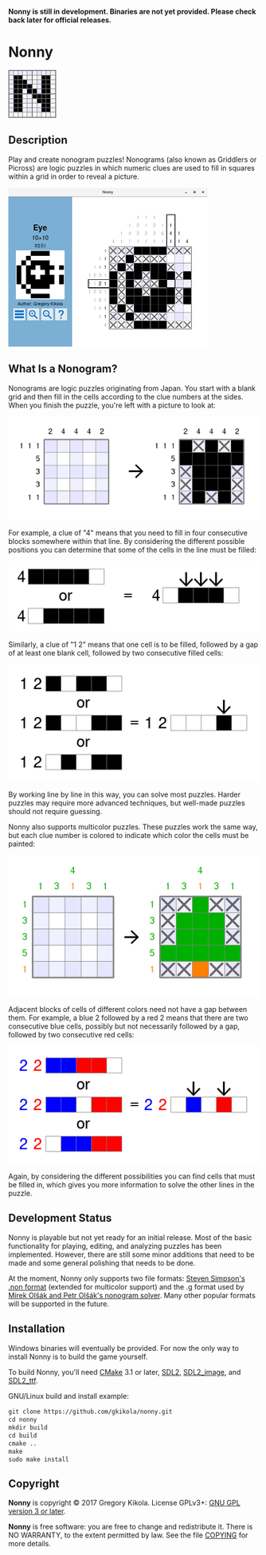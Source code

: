 **Nonny is still in development. Binaries are not yet provided. Please
check back later for official releases.**

Nonny
=====

![Nonny](media/nonny.png)

Description
-----------

Play and create nonogram puzzles! Nonograms (also known as Griddlers
or Picross) are logic puzzles in which numeric clues are used to fill
in squares within a grid in order to reveal a picture.

![Puzzle](media/screenshots/puzzle_sm.png)


What Is a Nonogram?
-------------------

Nonograms are logic puzzles originating from Japan. You start with a
blank grid and then fill in the cells according to the clue numbers at
the sides. When you finish the puzzle, you're left with a picture to
look at:

![Solving a puzzle](media/tutorial/solving.png)

For example, a clue of "4" means that you need to fill in four
consecutive blocks somewhere within that line. By considering the
different possible positions you can determine that some of the cells
in the line must be filled:

![Line solving - 4](media/tutorial/clue.png)

Similarly, a clue of "1 2" means that one cell is to be filled,
followed by a gap of at least one blank cell, followed by two
consecutive filled cells:

![Line solving - 1 2](media/tutorial/clue2.png)

By working line by line in this way, you can solve most
puzzles. Harder puzzles may require more advanced techniques, but
well-made puzzles should not require guessing.

Nonny also supports multicolor puzzles. These puzzles work the same way,
but each clue number is colored to indicate which color the cells must
be painted:

![Multicolor puzzle](media/tutorial/color_solving.png)

Adjacent blocks of cells of different colors need not have a gap
between them. For example, a blue 2 followed by a red 2 means that
there are two consecutive blue cells, possibly but not necessarily
followed by a gap, followed by two consecutive red cells:

![Multicolor line solving - 2 2](media/tutorial/color_clue.png)

Again, by considering the different possibilities you can find cells that must be filled in, which gives you more information to solve the other lines in the puzzle.


Development Status
------------------

Nonny is playable but not yet ready for an initial release. Most of
the basic functionality for playing, editing, and analyzing puzzles
has been implemented. However, there are still some minor additions
that need to be made and some general polishing that needs to be done.

At the moment, Nonny only supports two file formats: [Steven Simpson's
.non format](http://www.lancaster.ac.uk/~simpsons/nonogram/) (extended
for multicolor support) and the .g format used by [Mirek Olšák and
Petr Olšák's nonogram
solver](http://www.olsak.net/grid.html#English). Many other popular
formats will be supported in the future.


Installation
------------

Windows binaries will eventually be provided. For now the only way to
install Nonny is to build the game yourself.

To build Nonny, you'll need [CMake](https://cmake.org/) 3.1 or later,
[SDL2](https://www.libsdl.org/),
[SDL2_image](https://www.libsdl.org/projects/SDL_image/), and
[SDL2_ttf](https://www.libsdl.org/projects/SDL_ttf/).

GNU/Linux build and install example:
```
git clone https://github.com/gkikola/nonny.git
cd nonny
mkdir build
cd build
cmake ..
make
sudo make install
```


Copyright
---------

**Nonny** is copyright &copy; 2017 Gregory Kikola. License GPLv3+:
[GNU GPL version 3 or later](http://www.gnu.org/licenses/gpl.html).

**Nonny** is free software: you are free to change and redistribute it. There
is NO WARRANTY, to the extent permitted by law. See the file
[COPYING](COPYING) for more details.
